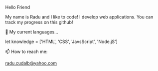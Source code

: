 Hello Friend

My name is Radu and I like to code! I develop web applications. You can track my progress on this github!

🌱 My current languages...

let knowledge = ['HTML', 'CSS', 'JavsScript', 'Node.jS']

📫 How to reach me:

radu.cudalb@yahoo.com


